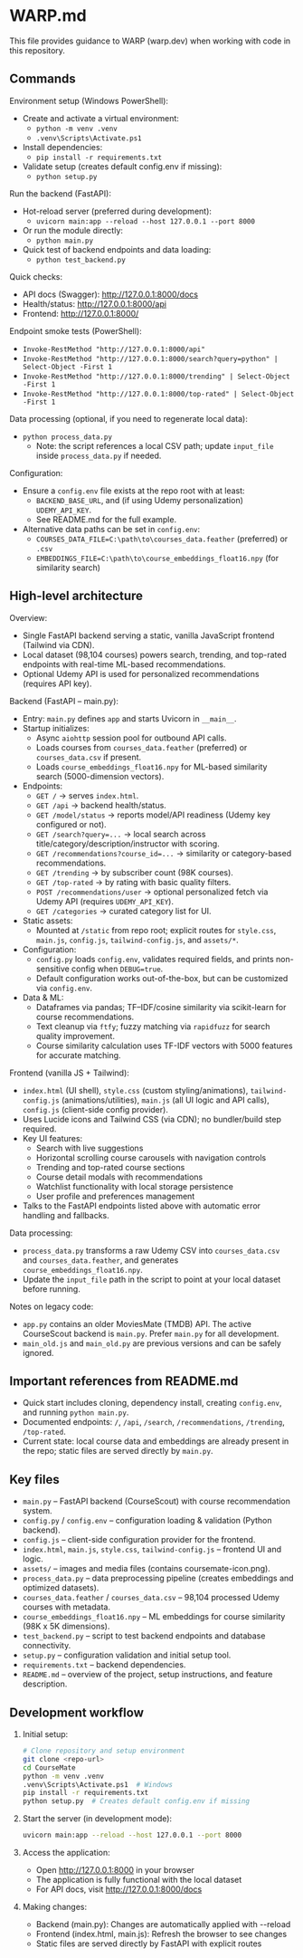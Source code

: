 # WARP.md

This file provides guidance to WARP (warp.dev) when working with code in this repository.

## Commands

Environment setup (Windows PowerShell):
- Create and activate a virtual environment:
  - `python -m venv .venv`
  - `.venv\Scripts\Activate.ps1`
- Install dependencies:
  - `pip install -r requirements.txt`
- Validate setup (creates default config.env if missing):
  - `python setup.py`

Run the backend (FastAPI):
- Hot-reload server (preferred during development):
  - `uvicorn main:app --reload --host 127.0.0.1 --port 8000`
- Or run the module directly:
  - `python main.py`
- Quick test of backend endpoints and data loading:
  - `python test_backend.py`

Quick checks:
- API docs (Swagger): http://127.0.0.1:8000/docs
- Health/status: http://127.0.0.1:8000/api
- Frontend: http://127.0.0.1:8000/

Endpoint smoke tests (PowerShell):
- `Invoke-RestMethod "http://127.0.0.1:8000/api"`
- `Invoke-RestMethod "http://127.0.0.1:8000/search?query=python" | Select-Object -First 1`
- `Invoke-RestMethod "http://127.0.0.1:8000/trending" | Select-Object -First 1`
- `Invoke-RestMethod "http://127.0.0.1:8000/top-rated" | Select-Object -First 1`

Data processing (optional, if you need to regenerate local data):
- `python process_data.py`
  - Note: the script references a local CSV path; update `input_file` inside `process_data.py` if needed.

Configuration:
- Ensure a `config.env` file exists at the repo root with at least:
  - `BACKEND_BASE_URL`, and (if using Udemy personalization) `UDEMY_API_KEY`.
  - See README.md for the full example.
- Alternative data paths can be set in `config.env`:
  - `COURSES_DATA_FILE=C:\path\to\courses_data.feather` (preferred) or `.csv`
  - `EMBEDDINGS_FILE=C:\path\to\course_embeddings_float16.npy` (for similarity search)

## High-level architecture

Overview:
- Single FastAPI backend serving a static, vanilla JavaScript frontend (Tailwind via CDN).
- Local dataset (98,104 courses) powers search, trending, and top-rated endpoints with real-time ML-based recommendations.
- Optional Udemy API is used for personalized recommendations (requires API key).

Backend (FastAPI – main.py):
- Entry: `main.py` defines `app` and starts Uvicorn in `__main__`.
- Startup initializes:
  - Async `aiohttp` session pool for outbound API calls.
  - Loads courses from `courses_data.feather` (preferred) or `courses_data.csv` if present.
  - Loads `course_embeddings_float16.npy` for ML-based similarity search (5000-dimension vectors).
- Endpoints:
  - `GET /` → serves `index.html`.
  - `GET /api` → backend health/status.
  - `GET /model/status` → reports model/API readiness (Udemy key configured or not).
  - `GET /search?query=...` → local search across title/category/description/instructor with scoring.
  - `GET /recommendations?course_id=...` → similarity or category-based recommendations.
  - `GET /trending` → by subscriber count (98K courses).
  - `GET /top-rated` → by rating with basic quality filters.
  - `POST /recommendations/user` → optional personalized fetch via Udemy API (requires `UDEMY_API_KEY`).
  - `GET /categories` → curated category list for UI.
- Static assets:
  - Mounted at `/static` from repo root; explicit routes for `style.css`, `main.js`, `config.js`, `tailwind-config.js`, and `assets/*`.
- Configuration:
  - `config.py` loads `config.env`, validates required fields, and prints non-sensitive config when `DEBUG=true`.
  - Default configuration works out-of-the-box, but can be customized via `config.env`.
- Data & ML:
  - Dataframes via pandas; TF–IDF/cosine similarity via scikit-learn for course recommendations.
  - Text cleanup via `ftfy`; fuzzy matching via `rapidfuzz` for search quality improvement.
  - Course similarity calculation uses TF-IDF vectors with 5000 features for accurate matching.

Frontend (vanilla JS + Tailwind):
- `index.html` (UI shell), `style.css` (custom styling/animations), `tailwind-config.js` (animations/utilities), `main.js` (all UI logic and API calls), `config.js` (client-side config provider).
- Uses Lucide icons and Tailwind CSS (via CDN); no bundler/build step required.
- Key UI features:
  - Search with live suggestions
  - Horizontal scrolling course carousels with navigation controls
  - Trending and top-rated course sections
  - Course detail modals with recommendations
  - Watchlist functionality with local storage persistence
  - User profile and preferences management
- Talks to the FastAPI endpoints listed above with automatic error handling and fallbacks.

Data processing:
- `process_data.py` transforms a raw Udemy CSV into `courses_data.csv` and `courses_data.feather`, and generates `course_embeddings_float16.npy`.
- Update the `input_file` path in the script to point at your local dataset before running.

Notes on legacy code:
- `app.py` contains an older MoviesMate (TMDB) API. The active CourseScout backend is `main.py`. Prefer `main.py` for all development.
- `main_old.js` and `main_old.py` are previous versions and can be safely ignored.

## Important references from README.md
- Quick start includes cloning, dependency install, creating `config.env`, and running `python main.py`.
- Documented endpoints: `/`, `/api`, `/search`, `/recommendations`, `/trending`, `/top-rated`.
- Current state: local course data and embeddings are already present in the repo; static files are served directly by `main.py`.

## Key files
- `main.py` – FastAPI backend (CourseScout) with course recommendation system.
- `config.py` / `config.env` – configuration loading & validation (Python backend).
- `config.js` – client-side configuration provider for the frontend.
- `index.html`, `main.js`, `style.css`, `tailwind-config.js` – frontend UI and logic.
- `assets/` – images and media files (contains coursemate-icon.png).
- `process_data.py` – data preprocessing pipeline (creates embeddings and optimized datasets).
- `courses_data.feather` / `courses_data.csv` – 98,104 processed Udemy courses with metadata.
- `course_embeddings_float16.npy` – ML embeddings for course similarity (98K x 5K dimensions).
- `test_backend.py` – script to test backend endpoints and database connectivity.
- `setup.py` – configuration validation and initial setup tool.
- `requirements.txt` – backend dependencies.
- `README.md` – overview of the project, setup instructions, and feature description.

## Development workflow

1. Initial setup:
   ```bash
   # Clone repository and setup environment
   git clone <repo-url>
   cd CourseMate
   python -m venv .venv
   .venv\Scripts\Activate.ps1  # Windows
   pip install -r requirements.txt
   python setup.py  # Creates default config.env if missing
   ```

2. Start the server (in development mode):
   ```bash
   uvicorn main:app --reload --host 127.0.0.1 --port 8000
   ```

3. Access the application:
   - Open http://127.0.0.1:8000 in your browser
   - The application is fully functional with the local dataset
   - For API docs, visit http://127.0.0.1:8000/docs

4. Making changes:
   - Backend (main.py): Changes are automatically applied with --reload
   - Frontend (index.html, main.js): Refresh the browser to see changes
   - Static files are served directly by FastAPI with explicit routes

